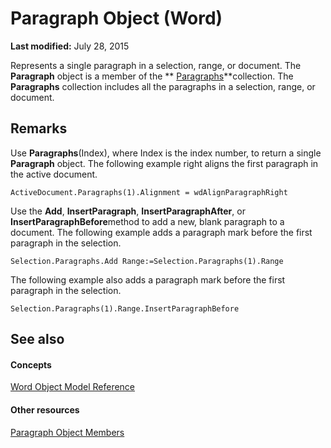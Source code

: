 
# Paragraph Object (Word)

 **Last modified:** July 28, 2015

Represents a single paragraph in a selection, range, or document. The  **Paragraph** object is a member of the ** [Paragraphs](bdc7a183-2a98-7d47-c86a-5cecd6c91449.md)**collection. The  **Paragraphs** collection includes all the paragraphs in a selection, range, or document.

## Remarks

Use  **Paragraphs**(Index), where Index is the index number, to return a single  **Paragraph** object. The following example right aligns the first paragraph in the active document.


```
ActiveDocument.Paragraphs(1).Alignment = wdAlignParagraphRight
```

Use the  **Add**,  **InsertParagraph**,  **InsertParagraphAfter**, or  **InsertParagraphBefore**method to add a new, blank paragraph to a document. The following example adds a paragraph mark before the first paragraph in the selection.




```
Selection.Paragraphs.Add Range:=Selection.Paragraphs(1).Range
```

The following example also adds a paragraph mark before the first paragraph in the selection.




```
Selection.Paragraphs(1).Range.InsertParagraphBefore
```


## See also


#### Concepts


 [Word Object Model Reference](be452561-b436-bb9b-6f94-3faa9a74a6fd.md)
#### Other resources


 [Paragraph Object Members](e1fc5b91-e908-580e-ab72-898648a5c0c3.md)
